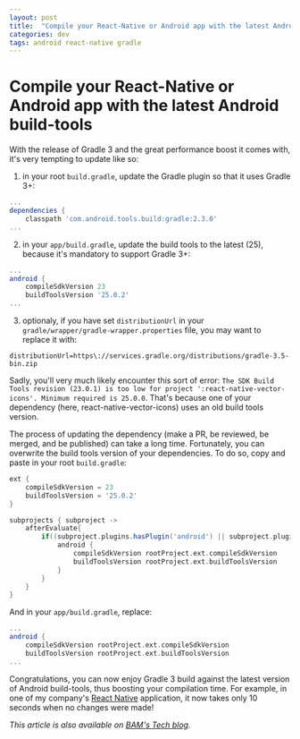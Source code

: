 ```yaml
---
layout: post
title:  "Compile your React-Native or Android app with the latest Android build-tools"
categories: dev
tags: android react-native gradle
---
```

# Compile your React-Native or Android app with the latest Android build-tools
With the release of Gradle 3 and the great performance boost it comes with, it's very tempting to update like so:
 
1. in your root `build.gradle`, update the Gradle plugin so that it uses Gradle 3+: 
```gradle
...
dependencies {
    classpath 'com.android.tools.build:gradle:2.3.0'
...
```

2. in your `app/build.gradle`, update the build tools to the latest (25), because it's mandatory to support Gradle 3+:
```gradle
...
android {
    compileSdkVersion 23
    buildToolsVersion '25.0.2'
...
```

3. optionaly, if you have set `distributionUrl` in your `gradle/wrapper/gradle-wrapper.properties` file, you may want to replace it with:
```
distributionUrl=https\://services.gradle.org/distributions/gradle-3.5-bin.zip
```

Sadly, you'll very much likely encounter this sort of error: 
`The SDK Build Tools revision (23.0.1) is too low for project ':react-native-vector-icons'. Minimum required is 25.0.0`.
That's because one of your dependency (here, react-native-vector-icons) uses an old build tools version.

The process of updating the dependency (make a PR, be reviewed, be merged, and be published) can take a long time.
Fortunately, you can overwrite the build tools version of your dependencies. To do so, copy and paste in your root `build.gradle`:

```gradle
ext {
    compileSdkVersion = 23
    buildToolsVersion = '25.0.2'
}

subprojects { subproject ->
    afterEvaluate{
        if((subproject.plugins.hasPlugin('android') || subproject.plugins.hasPlugin('android-library'))) {
            android {
                compileSdkVersion rootProject.ext.compileSdkVersion
                buildToolsVersion rootProject.ext.buildToolsVersion
            }
        }
    }
}
```

And in your `app/build.gradle`, replace:
```gradle
...
android {
    compileSdkVersion rootProject.ext.compileSdkVersion
    buildToolsVersion rootProject.ext.buildToolsVersion
...
```

Congratulations, you can now enjoy Gradle 3 build against the latest version of Android build-tools,
thus boosting your compilation time.
For example, in one of my company's [React Native](http://www.bam.tech/react-native) application, it now takes only 10 seconds when no changes were made!

*This article is also available on [BAM's Tech blog](https://blog.bam.tech/developper-news/boost-compilation-time-react-native-android-app-latest-android-build-tools).*
